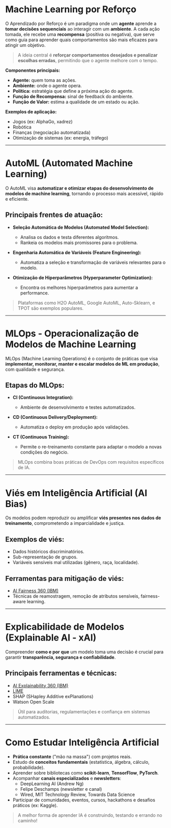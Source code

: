 # Machine Learning por Reforço

O Aprendizado por Reforço é um paradigma onde um **agente** aprende a **tomar decisões sequenciais** ao interagir com um **ambiente**. A cada ação tomada, ele recebe uma **recompensa** (positiva ou negativa), que serve como guia para aprender quais comportamentos são mais eficazes para atingir um objetivo.

> A ideia central é **reforçar comportamentos desejados e penalizar escolhas erradas**, permitindo que o agente melhore com o tempo.

**Componentes principais:**
- **Agente:** quem toma as ações.
- **Ambiente:** onde o agente opera.
- **Política:** estratégia que define a próxima ação do agente.
- **Função de Recompensa:** sinal de feedback do ambiente.
- **Função de Valor:** estima a qualidade de um estado ou ação.

**Exemplos de aplicação:**
- Jogos (ex: AlphaGo, xadrez)
- Robótica
- Finanças (negociação automatizada)
- Otimização de sistemas (ex: energia, tráfego)

---

# AutoML (Automated Machine Learning)

O AutoML visa **automatizar e otimizar etapas do desenvolvimento de modelos de machine learning**, tornando o processo mais acessível, rápido e eficiente.

## Principais frentes de atuação:

- **Seleção Automática de Modelos (Automated Model Selection):**
  - Analisa os dados e testa diferentes algoritmos.
  - Rankeia os modelos mais promissores para o problema.

- **Engenharia Automática de Variáveis (Feature Engineering):**
  - Automatiza a seleção e transformação de variáveis relevantes para o modelo.

- **Otimização de Hiperparâmetros (Hyperparameter Optimization):**
  - Encontra os melhores hiperparâmetros para aumentar a performance.

> Plataformas como H2O AutoML, Google AutoML, Auto-Sklearn, e TPOT são exemplos populares.

---

# MLOps - Operacionalização de Modelos de Machine Learning

MLOps (Machine Learning Operations) é o conjunto de práticas que visa **implementar, monitorar, manter e escalar modelos de ML em produção**, com qualidade e segurança.

## Etapas do MLOps:
- **CI (Continuous Integration):**
  - Ambiente de desenvolvimento e testes automatizados.

- **CD (Continuous Delivery/Deployment):**
  - Automatiza o deploy em produção após validações.

- **CT (Continuous Training):**
  - Permite o re-treinamento constante para adaptar o modelo a novas condições do negócio.

> MLOps combina boas práticas de DevOps com requisitos específicos de IA.

---

# Viés em Inteligência Artificial (AI Bias)

Os modelos podem reproduzir ou amplificar **viés presentes nos dados de treinamento**, comprometendo a imparcialidade e justiça.

## Exemplos de viés:
- Dados históricos discriminatórios.
- Sub-representação de grupos.
- Variáveis sensíveis mal utilizadas (gênero, raça, localidade).

## Ferramentas para mitigação de viés:
- [AI Fairness 360 (IBM)](https://aif360.mybluemix.net/)
- Técnicas de reamostragem, remoção de atributos sensíveis, fairness-aware learning.

---

# Explicabilidade de Modelos (Explainable AI - xAI)

Compreender **como e por que** um modelo toma uma decisão é crucial para garantir **transparência, segurança e confiabilidade**.

## Principais ferramentas e técnicas:
- [AI Explainability 360 (IBM)](https://aix360.mybluemix.net/)
- [LIME](https://lime-ml.readthedocs.io/en/latest/)
- SHAP (SHapley Additive exPlanations)
- Watson Open Scale

> Útil para auditorias, regulamentações e confiança em sistemas automatizados.

---

# Como Estudar Inteligência Artificial

- **Prática constante** ("mão na massa") com projetos reais.
- Estudo de **conceitos fundamentais** (estatística, álgebra, cálculo, probabilidade).
- Aprender sobre bibliotecas como **scikit-learn**, **TensorFlow**, **PyTorch**.
- Acompanhar **canais especializados** e **newsletters**:
  - DeepLearning AI (Andrew Ng)
  - Felipe Deschamps (newsletter e canal)
  - Wired, MIT Technology Review, Towards Data Science
- Participar de comunidades, eventos, cursos, hackathons e desafios práticos (ex: Kaggle).

> A melhor forma de aprender IA é construindo, testando e errando no caminho!
